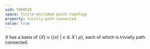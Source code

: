 ```yaml
---
uid: T000526
space: finite-excluded-point-topology
property: locally-path-connected
value: true
---
```

$X$ has a basis of $\{X\} \cup \{\{x\}\ |\ x \in X \setminus p\}$, each of which is trivially path connected.


